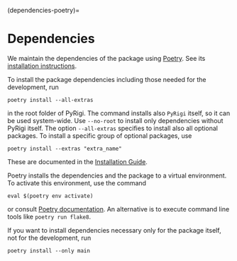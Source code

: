 (dependencies-poetry)=
# Dependencies

We maintain the dependencies of the package using [Poetry](https://python-poetry.org/).
See its [installation instructions](https://python-poetry.org/docs/#installation).

To install the package dependencies including those needed for the development, run
```
poetry install --all-extras
```
in the root folder of PyRigi.
The command installs also `PyRigi` itself, so it can be used system-wide.
Use `--no-root` to install only dependencies without PyRigi itself. 
The option `--all-extras` specifies to install also all optional packages.
To install a specific group of optional packages, use
```
poetry install --extras "extra_name"
```
These are documented in the [Installation Guide](#optional-packages).

Poetry installs the dependencies and the package to a virtual environment.
To activate this environment, use the command
```
eval $(poetry env activate)
```
or consult [Poetry documentation](https://python-poetry.org/docs/managing-environments/#activating-the-environment).
An alternative is to execute command line tools like `poetry run flake8`.

If you want to install dependencies necessary only for the package itself, not for the development, run
```
poetry install --only main
```
